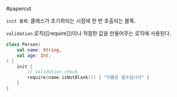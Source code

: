 #papercut 

`init 블록`: 클래스가 초기화되는 시점에 한 번 호출되는 블록.

`validation` 로직([[require]])이나 적절한 값을 만들어주는 로직에 사용된다.

```kotlin
class Person(
	val name: String,
	val age: Int,
) {
	init {
		// validation check
		require(name.isNotBlank()) { "이름은 필수입니다" }
	}
}
```
